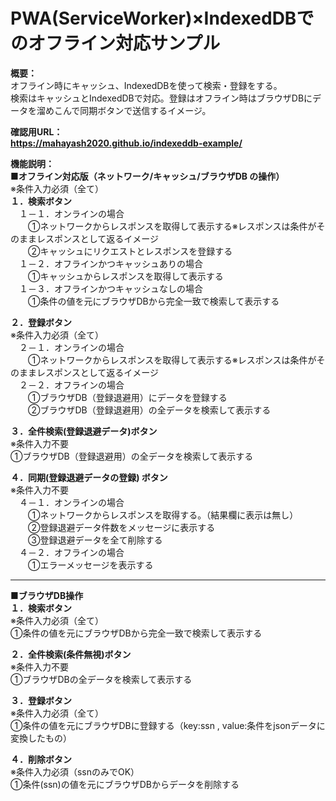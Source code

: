 # PWA(ServiceWorker)×IndexedDBでのオフライン対応サンプル  
**概要：**  
オフライン時にキャッシュ、IndexedDBを使って検索・登録をする。  
検索はキャッシュとIndexedDBで対応。登録はオフライン時はブラウザDBにデータを溜めこんで同期ボタンで送信するイメージ。  

**確認用URL：  
https://mahayash2020.github.io/indexeddb-example/**  

**機能説明：**  
**■オフライン対応版（ネットワーク/キャッシュ/ブラウザDB の操作）**  
※条件入力必須（全て）  
**１．検索ボタン**  
　１－１．オンラインの場合  
　　①ネットワークからレスポンスを取得して表示する※レスポンスは条件がそのままレスポンスとして返るイメージ  
　　②キャッシュにリクエストとレスポンスを登録する  
　１－２．オフラインかつキャッシュありの場合  
　　①キャッシュからレスポンスを取得して表示する  
　１－３．オフラインかつキャッシュなしの場合  
　　①条件の値を元にブラウザDBから完全一致で検索して表示する  

**２．登録ボタン**  
※条件入力必須（全て）  
　２－１．オンラインの場合  
　　①ネットワークからレスポンスを取得して表示する※レスポンスは条件がそのままレスポンスとして返るイメージ  
　２－２．オフラインの場合  
　　①ブラウザDB（登録退避用）にデータを登録する  
　　②ブラウザDB（登録退避用）の全データを検索して表示する  

**３．全件検索(登録退避データ)ボタン**  
※条件入力不要  
①ブラウザDB（登録退避用）の全データを検索して表示する  

**４．同期(登録退避データの登録) ボタン**  
※条件入力不要  
　４－１．オンラインの場合  
　　①ネットワークからレスポンスを取得する。（結果欄に表示は無し）  
　　②登録退避データ件数をメッセージに表示する  
　　③登録退避データを全て削除する  
　４－２．オフラインの場合  
　　①エラーメッセージを表示する  
  
-----------------------
**■ブラウザDB操作**  
**１．検索ボタン**  
※条件入力必須（全て）  
①条件の値を元にブラウザDBから完全一致で検索して表示する  

**２．全件検索(条件無視)ボタン**  
※条件入力不要  
①ブラウザDBの全データを検索して表示する  

**３．登録ボタン**  
※条件入力必須（全て）  
①条件の値を元にブラウザDBに登録する（key:ssn , value:条件をjsonデータに変換したもの）  

**４．削除ボタン**  
※条件入力必須（ssnのみでOK）  
①条件(ssn)の値を元にブラウザDBからデータを削除する
